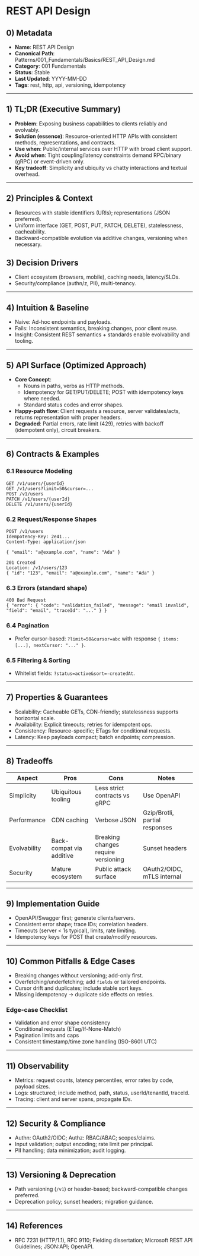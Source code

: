 # REST API Design

## 0) Metadata
- **Name**: REST API Design
- **Canonical Path**: Patterns/001_Fundamentals/Basics/REST_API_Design.md
- **Category**: 001 Fundamentals
- **Status**: Stable
- **Last Updated**: YYYY-MM-DD
- **Tags**: rest, http, api, versioning, idempotency

---

## 1) TL;DR (Executive Summary)
- **Problem**: Exposing business capabilities to clients reliably and evolvably.
- **Solution (essence)**: Resource-oriented HTTP APIs with consistent methods, representations, and contracts.
- **Use when**: Public/internal services over HTTP with broad client support.
- **Avoid when**: Tight coupling/latency constraints demand RPC/binary (gRPC) or event-driven only.
- **Key tradeoff**: Simplicity and ubiquity vs chatty interactions and textual overhead.

---

## 2) Principles & Context
- Resources with stable identifiers (URIs); representations (JSON preferred).
- Uniform interface (GET, POST, PUT, PATCH, DELETE), statelessness, cacheability.
- Backward-compatible evolution via additive changes, versioning when necessary.

## 3) Decision Drivers
- Client ecosystem (browsers, mobile), caching needs, latency/SLOs.
- Security/compliance (authn/z, PII), multi-tenancy.

---

## 4) Intuition & Baseline
- Naive: Ad-hoc endpoints and payloads.
- Fails: Inconsistent semantics, breaking changes, poor client reuse.
- Insight: Consistent REST semantics + standards enable evolvability and tooling.

---

## 5) API Surface (Optimized Approach)
- **Core Concept**:
  - Nouns in paths, verbs as HTTP methods.
  - Idempotency for GET/PUT/DELETE; POST with idempotency keys where needed.
  - Standard status codes and error shapes.
- **Happy-path flow**: Client requests a resource, server validates/acts, returns representation with proper headers.
- **Degraded**: Partial errors, rate limit (429), retries with backoff (idempotent only), circuit breakers.

---

## 6) Contracts & Examples
### 6.1 Resource Modeling
```
GET /v1/users/{userId}
GET /v1/users?limit=50&cursor=...
POST /v1/users
PATCH /v1/users/{userId}
DELETE /v1/users/{userId}
```

### 6.2 Request/Response Shapes
```
POST /v1/users
Idempotency-Key: 2e41...
Content-Type: application/json

{ "email": "a@example.com", "name": "Ada" }

201 Created
Location: /v1/users/123
{ "id": "123", "email": "a@example.com", "name": "Ada" }
```

### 6.3 Errors (standard shape)
```
400 Bad Request
{ "error": { "code": "validation_failed", "message": "email invalid", "field": "email", "traceId": "..." } }
```

### 6.4 Pagination
- Prefer cursor-based: `?limit=50&cursor=abc` with response `{ items: [...], nextCursor: "..." }`.

### 6.5 Filtering & Sorting
- Whitelist fields: `?status=active&sort=-createdAt`.

---

## 7) Properties & Guarantees
- Scalability: Cacheable GETs, CDN-friendly; statelessness supports horizontal scale.
- Availability: Explicit timeouts; retries for idempotent ops.
- Consistency: Resource-specific; ETags for conditional requests.
- Latency: Keep payloads compact; batch endpoints; compression.

---

## 8) Tradeoffs
| Aspect | Pros | Cons | Notes |
|---|---|---|---|
| Simplicity | Ubiquitous tooling | Less strict contracts vs gRPC | Use OpenAPI |
| Performance | CDN caching | Verbose JSON | Gzip/Brotli, partial responses |
| Evolvability | Back-compat via additive | Breaking changes require versioning | Sunset headers |
| Security | Mature ecosystem | Public attack surface | OAuth2/OIDC, mTLS internal |

---

## 9) Implementation Guide
- OpenAPI/Swagger first; generate clients/servers.
- Consistent error shape; trace IDs; correlation headers.
- Timeouts (server < 1s typical), limits, rate limiting.
- Idempotency keys for POST that create/modify resources.

---

## 10) Common Pitfalls & Edge Cases
- Breaking changes without versioning; add-only first.
- Overfetching/underfetching; add `fields` or tailored endpoints.
- Cursor drift and duplicates; include stable sort keys.
- Missing idempotency → duplicate side effects on retries.

### Edge-case Checklist
- Validation and error shape consistency
- Conditional requests (ETag/If-None-Match)
- Pagination limits and caps
- Consistent timestamp/time zone handling (ISO-8601 UTC)

---

## 11) Observability
- Metrics: request counts, latency percentiles, error rates by code, payload sizes.
- Logs: structured; include method, path, status, userId/tenantId, traceId.
- Tracing: client and server spans, propagate IDs.

---

## 12) Security & Compliance
- Authn: OAuth2/OIDC; Authz: RBAC/ABAC; scopes/claims.
- Input validation; output encoding; rate limit per principal.
- PII handling; data minimization; audit logging.

---

## 13) Versioning & Deprecation
- Path versioning (`/v1`) or header-based; backward-compatible changes preferred.
- Deprecation policy; sunset headers; migration guidance.

---

## 14) References
- RFC 7231 (HTTP/1.1), RFC 9110; Fielding dissertation; Microsoft REST API Guidelines; JSON:API; OpenAPI.
